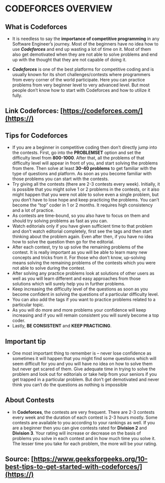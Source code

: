 # **CODEFORCES OVERVIEW**
## What is Codeforces
 - It is needless to say the **importance of competitive programming** in any Software Engineer’s journey. Most of the beginners have no idea how to use ***Codeforces*** and end up wasting a lot of time on it. Most of them also get demotivated when they are not able to solve problems and end up with the thought that they are not capable of doing it.

 - ***Codeforces*** is one of the best platforms for competitive coding and is usually known for its short challenges/contests where programmers from every corner of the world participate. Here you can practice problems from very beginner level to very advanced level. But most people don’t know how to start with Codeforces and how to utilize it fully.
## Link Codeforces: [https://codeforces.com/](https://)
## Tips for Codeforces
 - If you are a beginner in competitive coding then don’t directly jump into the contests. First, go into the **PROBLEMSET** option and set the difficulty level from **800-1000**. After that, all the problems of that difficulty level will appear in front of you, and start solving the problems from there. Then solve at least **30-40 problems** to get familiar with the type of questions and platform. As soon as you become familiar with those problems you can start with the contests.
 - Try giving all the contests (there are 2-3 contests every week). Initially, it is possible that you might solve 1 or 2 problems in the contests, or it also might happen that you were not able to solve even a single problem, but you don’t have to lose hope and keep practicing the problems. You can’t become the “top” coder in 1 or 2 months. It requires high consistency and a lot of practice.
 - As contests are time-bound, so you also have to focus on them and should try solving problems as fast as you can.
 - Watch editorials only if you have given sufficient time to that problem and don’t watch editorial completely, first see the tags and then start thinking about the problem again. Even after then, if you have no idea how to solve the question then go for the editorial.
 - After each contest, try to up solve the remaining problems of the contest. It is really important as you will be able to learn many new concepts and tricks from it. For those who don’t know, up-solving means solving the remaining problems of the contests which you were not able to solve during the contest.
 - After solving any practice problems look at solutions of other users as well as you will learn different and easy approaches from those solutions which will surely help you in further problems.
 - Keep increasing the difficulty level of the questions as soon as you become confident in solving the questions of a particular difficulty level.
 - You can also add the tags if you want to practice problems related to a particular topic.
 - As you will do more and more problems your confidence will keep increasing and if you will remain consistent you will surely become a top coder.
 - Lastly, **BE CONSISTENT** and **KEEP PRACTICING**.
 ## Important tip
 - One most important thing to remember is – never lose confidence as sometimes it will happen that you might find some questions which will seem difficult for you and you will have no idea on how to solve them but never get scared of them. Give adequate time in trying to solve the problem and look out for editorials or take help from your seniors if you get trapped in a particular problem. But don’t get demotivated and never think you can’t do the questions as nothing is impossible
 ## About Contests
 - In **Codeforces**, the contests are very frequent. There are 2-3 contests every week and the duration of each contest is 2-3 hours mostly. Some contests are available to you according to your rankings as well. If you are a beginner then you can give contests rated for **Division 2** and **Division 3**. Your rating will increase or decrease on the basis of problems you solve in each contest and in how much time you solve it. The lesser time you take for each problem, the more will be your rating.


##  Source: [https://www.geeksforgeeks.org/10-best-tips-to-get-started-with-codeforces/](https://)

